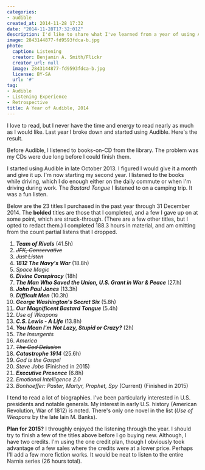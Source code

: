 ```yaml
---
categories:
- audible
created_at: 2014-11-28 17:32
date: "2014-11-28T17:32:01Z"
description: I'd like to share what I've learned from a year of using Audible.
image: 2843144877-fd9593fdca-b.jpg
photo:
  caption: Listening
  creator: Benjamin A. Smith/Flickr
  creator_url: null
  image: 2843144877-fd9593fdca-b.jpg
  license: BY-SA
  url: '#'
tag:
- Audible
- Listening Experience
- Retrospective
title: A Year of Audible, 2014
---
```

I love to read, but I never have the time and energy to read nearly as much as I would like. Last year I broke down and started using Audible. Here's the result.

<!--more-->

Before Audible, I listened to books-on-CD from the library. The problem was my CDs were due long before I could finish them.

I started using Audible in late October 2013. I figured I would give it a month and give it up. I'm now starting my second year. I listened to the books while driving, which I do enough either on the daily commute or when I'm driving during work. The *Bastard Tongue* I listened to on a camping trip. It was a fun listen.

Below are the 23 titles I purchased in the past year through 31 December 2014. The **bolded** titles are those that I completed, and a few I gave up on at some point, which are struck-through. (There are a few other titles, but I opted to redact them.) I completed 188.3 hours in material, and am omitting from the count partial listens that I dropped.

1. ***Team of Rivals*** (41.5h)
1. *<s>JFK, Conservative</s>*
1. *<s>Just Listen</s>*
1. ***1812 The Navy's War*** (18.8h)
1. *Space Magic*
1. ***Divine Conspiracy*** (18h)
1. ***The Man Who Saved the Union, U.S. Grant in War & Peace*** (27.h)
1. ***John Paul Jones*** (13.3h)
1. ***Difficult Men*** (10.3h)
1. ***George Washington's Secret Six*** (5.8h)
1. ***Our Magnificent Bastard Tongue*** (5.4h)
1. *Use of Weapons*
1. ***C.S. Lewis - A Life*** (13.8h)
1. ***You Mean I'm Not Lazy, Stupid or Crazy?*** (2h)
1. *The Insurgents*
1. *America*
1. *<s>The God Delusion</s>*
1. ***Catastrophe 1914*** (25.6h)
1. *God is the Gospel*
1. *Steve Jobs* (Finished in 2015)
1. ***Executive Presence*** (6.8h)
1. *Emotional Intelligence 2.0*
1. *Bonhoeffer: Paster, Martyr, Prophet, Spy* (Current) (Finished in 2015)

I tend to read a lot of biographies. I've been particularly interested in U.S. presidents and notable generals. My interest in early U.S. history (American Revolution, War of 1812) is noted. There's only one novel in the list (*Use of Weapons* by the late Iain M. Banks).

**Plan for 2015?** I throughly enjoyed the listening through the year. I should try to finish a few of the titles above before I go buying new. Although, I have two credits. I'm using the one credit plan, though I obviously took advantage of a few sales where the credits were at a lower price. Perhaps I'll add a few more fiction works. It would be neat to listen to the entire Narnia series (26 hours total).
